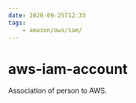 ```yaml
---
date: 2020-09-25T12:33
tags:
    - amazon/aws/iam/
---
```


# aws-iam-account

Association of person to AWS.



